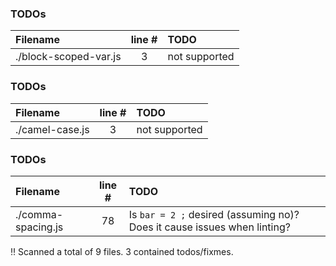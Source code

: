 ### TODOs
| Filename | line # | TODO
|:------|:------:|:------
| ./block-scoped-var.js | 3 | not supported
### TODOs
| Filename | line # | TODO
|:------|:------:|:------
| ./camel-case.js | 3 | not supported
### TODOs
| Filename | line # | TODO
|:------|:------:|:------
| ./comma-spacing.js | 78 | Is `bar = 2 ;` desired (assuming no)? Does it cause issues when linting?

‼ Scanned a total of 9 files. 3 contained todos/fixmes.
